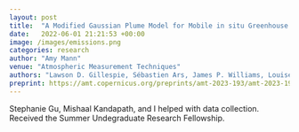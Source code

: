 ```yaml
---
layout: post
title:  "A Modified Gaussian Plume Model for Mobile in situ Greenhouse Gas Measurements"
date:   2022-06-01 21:21:53 +00:00
image: /images/emissions.png
categories: research
author: "Amy Mann"
venue: "Atmospheric Measurement Techniques"
authors: "Lawson D. Gillespie, Sébastien Ars, James P. Williams, Louise Klotz, Tianjie Feng, Stephanie Gu,Mishaal Kandapath, <strong>Amy Mann</strong>, Michael Raczkowski, Mary Kang, Felix Vogel, and Debra Wunch"
preprint: https://amt.copernicus.org/preprints/amt-2023-193/amt-2023-193.pdf
---
```

Stephanie Gu, Mishaal Kandapath, and I helped with data collection. Received the Summer Undegraduate Research Fellowship. 
